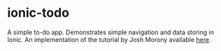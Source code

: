 # ionic-todo
A simple to-do app. Demonstrates simple navigation and data storing in Ionic. An implementation of the tutorial by Josh Morony available [here](https://www.joshmorony.com/build-a-todo-app-from-scratch-with-ionic-2-video-tutorial/).
